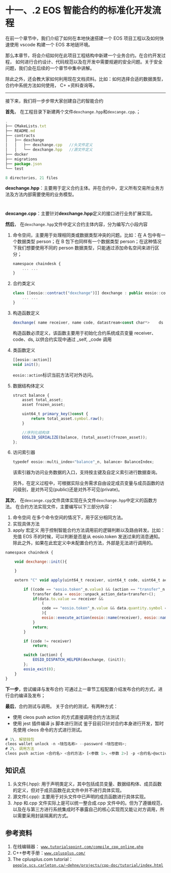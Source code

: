 # 十一、.2 EOS 智能合约的标准化开发流程

在前一个章节中，我们介绍了如何在本地快速搭建一个 EOS 项目工程以及如何快速使用 vscode 构建一个 EOS 本地链环境。

那么本章节，将会介绍如何在此项目工程结构中新建一个业务合约。在合约开发过程， 如何进行合约设计、代码规范以及在开发中需要规避的安全问题。关于安全问题，我们会在后续的一个章节中集中讲解。

除此之外，还会教大家如何利用现在文档资料。比如：如何选择合适的数据类型，合约中系统方法如何使用， C+ +资料查询等。

* * *

接下来，我们将一步步带大家创建自己的智能合约

**首先**， 在工程目录下新建两个文件`dexchange.hpp`和`dexcange.cpp`.；

```js
.
├── CMakeLists.txt
├── README.md
├── contracts
│   ├── dexchange
│   │   ├── dexchange.cpp   //头文件定义
│   │   └── dexchange.hpp   //源文件定义
├── docker
├── migrations
├── package.json
└── test

8 directories, 21 files 
```

**dexchange.hpp**：主要用于定义合约主体。并在合约中，定义所有交易所业务方法及方法内部需要使用的业务模型。

# 

**dexcange.cpp**：主要针对**dexchange.hpp**定义的接口进行业务扩展实现。

**然后**， 在`dexchange.hpp`文件中定义合约主体内容，分为编写六小段内容

1.  命令空间，主要用于处理相同类或数据类型冲突的问题。比如：在 A 包中有一个数据类型 person；在 B 包下也同样有一个数据类型 person；在这种情况下我们想要使用不同的 person 数据类型，只能通过添加命名空间来进行区分；

    ```js
    namespace chaindesk {
        ... ...
    }
    ```

2.  合约类定义

    ```js
    class [[eosio::contract("dexchange")]] dexchange : public eosio::contract{
        ... ...
    }
    ```

3.  构造函数定义

    ```js
    dexchange( name receiver, name code, datastream<const char*>    ds ):contract( receiver, code, ds ) {}
    ```

    构造函数必须定义，该函数主要用于初始化合约系统成员变量 receiver、code、ds, 以供合约实现中通过 _self, _code 调用

4.  类函数定义

    ```js
    [[eosio::action]]
    void init();
    ```

    `eosio::action`标识当前方法可对外访问。

5.  数据结构体定义

    ```js
    struct balance {
        asset total_asset; 
        asset frozen_asset;

        uint64_t primary_key()const { 
            return total_asset.symbol.raw(); 
        }

        //序列化结构体
        EOSLIB_SERIALIZE(balance, (total_asset)(frozen_asset));
    };
    ```

6.  访问索引器

    ```js
    typedef eosio::multi_index<"balance"_n, balance> BalanceIndex;
    ```

    该索引器为访问业务数据的入口，支持按主键及自定义索引进行数据查询。

    另外，在定义过程中，可根据实际业务需求自由设定成员变量与成员函数的访问级别，是对外可见(public)还是对外不可见(private)。

**其次**， 在`dexcange.cpp`文件具体实现在头文件`dexchange.hpp`中定义的函数方法。 在合约方法实现文件，主要编写以下三部分内容：

1.  命令空间
    在多个命令空间的情况下，用于区分相同方法。
2.  实现具体方法
3.  apply 宏定义
    用于控制智能合约方法调用前的逻辑判断以及路由转发。比如：充值 EOS 币的时候，可以判断是否是从 eosio.token 发送过来的消息通知。
    除此之外，如果在此宏定义中未配置合约方法，外部是无法进行调用的。

```js
namespace chaindesk {

    void dexchange::init(){

    }

    extern "C" void apply(uint64_t receiver, uint64_t code, uint64_t action) { 

        if ((code == "eosio.token"_n.value) && (action == "transfer"_n.value)) {
            transfer data = eosio::unpack_action_data<transfer>();
            if(data.to.value == receiver &&
                (
                code == "eosio.token"_n.value && data.quantity.symbol == symbol("EOS",4))
                ){
                eosio::execute_action(eosio::name(receiver), eosio::name(code), &dexchange::deposit);
            }
            return;
        }

        if (code != receiver)
            return;

        switch (action) {
            EOSIO_DISPATCH_HELPER(dexchange, (init));
        };
        eosio_exit(0);
    }
}
```

**下一步**，尝试编译与发布合约 可通过上一章节工程配置介绍发布合约的方式，进行合约编译及发布；

**最后**，合约测试与调用。 关于合约的测试，有两种方式：

*   使用 cleos push action 的方式直接调用合约方法测试
*   使用 jest 插件编译 js 脚本进行测试 鉴于目前只针对合约本身进行开发，暂时先使用 cleos 命令的方式进行测试。

```js
# 1\. 解锁钱包
cleos wallet unlock -n <钱包名称> --password <钱包密码>;
# 2\. 调用方法
cleos push action <合约名> <合约方法> [<参数 1>，<参数 2>] -p <合约名>@active
```

## 知识点

1.  头文件(.hpp): 用于声明类定义，其中包括成员变量、数据结构体、成员函数的定义，但对于成员函数在此文件中并不进行具体实现。
2.  源文件(.cpp): 主要用于对头文件中已声明的成员函数进行具体实现。
3.  .hpp 和.cpp 文件实际上是可以统一整合成.cpp 文件中的。但为了遵循规范，以及在与第三方进行系统集成时不暴露自己的核心实现而又能让对方调用，所以需要采用封装隔离的方式。

## 参考资料

1.  在线编辑器： [`www.tutorialspoint.com/compile_cpp_online.php`](https://www.tutorialspoint.com/compile_cpp_online.php)
2.  C++参考手册：[`www.cplusplus.com/`](http://www.cplusplus.com/)
3.  The cplusplus.com tutorial： [`people.scs.carleton.ca/~dehne/projects/cpp-doc/tutorial/index.html`](http://people.scs.carleton.ca/~dehne/projects/cpp-doc/tutorial/index.html)
